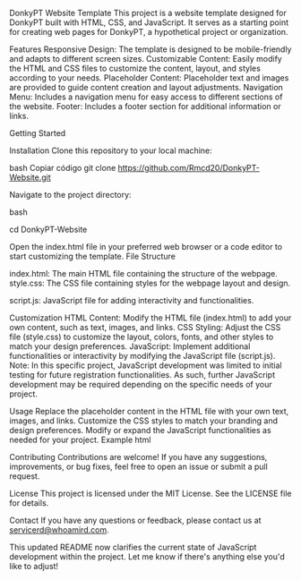 DonkyPT Website Template
This project is a website template designed for DonkyPT built with HTML, CSS, and JavaScript. It serves as a starting point for creating web pages for DonkyPT, a hypothetical project or organization.

Features
Responsive Design: The template is designed to be mobile-friendly and adapts to different screen sizes.
Customizable Content: Easily modify the HTML and CSS files to customize the content, layout, and styles according to your needs.
Placeholder Content: Placeholder text and images are provided to guide content creation and layout adjustments.
Navigation Menu: Includes a navigation menu for easy access to different sections of the website.
Footer: Includes a footer section for additional information or links.

Getting Started

Installation
Clone this repository to your local machine:

bash
Copiar código
git clone https://github.com/Rmcd20/DonkyPT-Website.git

Navigate to the project directory:

bash

cd DonkyPT-Website

Open the index.html file in your preferred web browser or a code editor to start customizing the template.
File Structure

index.html: The main HTML file containing the structure of the webpage.
style.css: The CSS file containing styles for the webpage layout and design.

script.js: JavaScript file for adding interactivity and functionalities.

Customization
HTML Content: Modify the HTML file (index.html) to add your own content, such as text, images, and links.
CSS Styling: Adjust the CSS file (style.css) to customize the layout, colors, fonts, and other styles to match your design preferences.
JavaScript: Implement additional functionalities or interactivity by modifying the JavaScript file (script.js).
Note: In this specific project, JavaScript development was limited to initial testing for future registration functionalities. As such, further JavaScript development may be required depending on the specific needs of your project.

Usage
Replace the placeholder content in the HTML file with your own text, images, and links.
Customize the CSS styles to match your branding and design preferences.
Modify or expand the JavaScript functionalities as needed for your project.
Example
html


Contributing
Contributions are welcome! If you have any suggestions, improvements, or bug fixes, feel free to open an issue or submit a pull request.

License
This project is licensed under the MIT License. See the LICENSE file for details.

Contact
If you have any questions or feedback, please contact us at servicerd@whoamird.com.

This updated README now clarifies the current state of JavaScript development within the project. Let me know if there's anything else you'd like to adjust!

